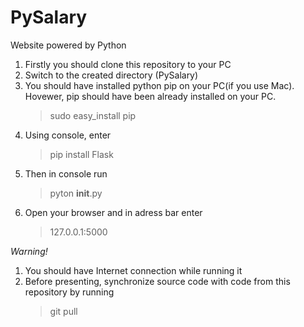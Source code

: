 # PySalary
Website powered by Python

1) Firstly you should clone this repository to your PC
2) Switch to the created directory (PySalary)
3) You should have installed python pip on your PC(if you use Mac). Hovewer, pip should have been already installed on your PC.
    > sudo easy_install pip
4) Using console, enter
    > pip install Flask
5) Then in console run
    > pyton __init__.py
6) Open your browser and in adress bar enter
    > 127.0.0.1:5000

*Warning!*
1) You should have Internet connection while running it
2) Before presenting, synchronize source code with code from this repository by running
    > git pull
